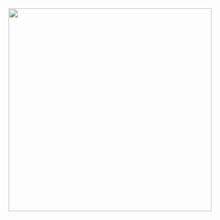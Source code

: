<img width=400 src="https://github-readme-stats.vercel.app/api/top-langs/?username=Koronashi&theme=vue-dark&show_icons=true&hide_border=true&layout=compact"/>